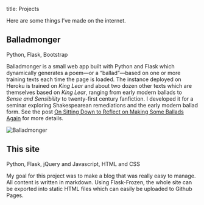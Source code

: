 title: Projects

Here are some things I’ve made on the internet.

Balladmonger
------------

Python, Flask, Bootstrap<br /> 
<a href="http://balladmonger.kylerjohnston.com" class="projects"><i class="fa fa-home"></i></a> <a href="http://github.com/kylerjohnston/balladmonger" class="projects"><i class="fa fa-github"></i></a>

Balladmonger is a small web app built with Python and Flask which dynamically generates a poem&mdash;or a “ballad”&mdash;based on one or more training texts each time the page is loaded. The instance deployed on Heroku is trained on *King Lear* and about two dozen other texts which are themselves based on *King Lear*, ranging from early modern ballads to *Sense and Sensibility* to twenty-first century fanfiction. I developed it for a seminar exploring Shakespearean remediations and the early modern ballad form. See the post [On Sitting Down to Reflect on Making Some Ballads Again](/posts/sitting-down-to-reflect-on-making-some-ballads-again) for more details.

![Balladmonger](/static/img/balladmonger-screenshot.png)

This site
---------

Python, Flask, jQuery and Javascript, HTML and CSS<br />
<a href="/" class="projects"><i class="fa fa-home"></i></a> <a href="http://github.com/kylerjohnston/another-static-flask-blog" class="projects"><i class="fa fa-github"></i></a>

My goal for this project was to make a blog that was really easy to manage. All content is written in markdown. Using Flask-Frozen, the whole site can be exported into static HTML files which can easily be uploaded to Github Pages.
